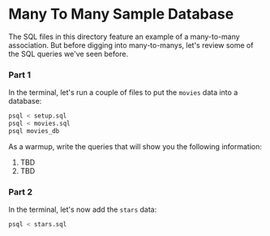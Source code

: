 # Many To Many Sample Database

The SQL files in this directory feature an example of a many-to-many association. But before digging into many-to-manys, let's review some of the SQL queries we've seen before.

### Part 1

In the terminal, let's run a couple of files to put the `movies` data into a database:

```sh
psql < setup.sql
psql < movies.sql
psql movies_db
```

As a warmup, write the queries that will show you the following information:

1.  TBD
2.  TBD

### Part 2

In the terminal, let's now add the `stars` data:

```sh
psql < stars.sql
```
